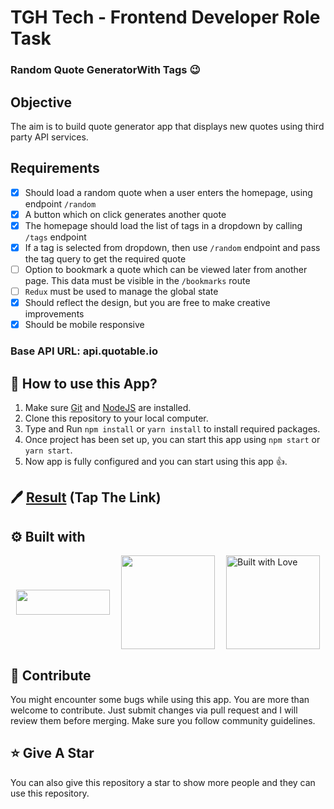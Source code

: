 # TGH Tech - Frontend Developer Role Task

### Random Quote GeneratorWith Tags 😉

## Objective
The aim is to build quote generator app that displays new quotes using third party API services.

## Requirements
- [x] Should load a random quote when a user enters the homepage, using endpoint `/random`
- [x]   A button which on click generates another quote
- [x]  The homepage should load the list of tags in a dropdown by calling `/tags` endpoint
- [x] If a tag is selected from dropdown, then use `/random` endpoint and pass the tag query to get the required quote
- [ ] Option to bookmark a quote which can be viewed later from another page. This data must be visible in the `/bookmarks` route
- [ ] `Redux` must be used to manage the global state
- [x] Should reflect the design, but you are free to make creative improvements
- [x] Should be mobile responsive

### Base API URL: api.quotable.io

## :pushpin: How to use this App?
1. Make sure [Git](https://git-scm.com "Git") and [NodeJS](https://nodejs.org "NodeJS") are installed.
2. Clone this repository to your local computer.
3. Type and Run `npm install` or `yarn install` to install required packages.
9. Once project has been set up, you can start this app using `npm start` or `yarn start`.
10. Now app is fully configured and you can start using this app :+1:.


## :pen: [Result](https://quote-random-adhikari-dikshants-projects.vercel.app/) (Tap The Link)


## :gear: Built with
<div style="display: flex; flex-direction: row; align-items: center; justify-content: space-around;">
    <a href="https://www.javascript.com/" target="_blank"><img src="https://img.shields.io/badge/JavaScript-323330?style=for-the-badge&logo=javascript&logoColor=F7DF1E" width="150" height="40" /></a>
    <a href="https://reactjs.org/" target="_blank"><img src="https://img.shields.io/badge/React-20232A?style=for-the-badge&logo=react&logoColor=61DAFB" width="150" /></a>
    <a href="https://github.com/adhikari-dikshant" target="_blank"><img src="http://ForTheBadge.com/images/badges/built-with-love.svg" alt="Built with Love" width="150" /></a>
</div>

## :raised_hands: Contribute
You might encounter some bugs while using this app. You are more than welcome to contribute. Just submit changes via pull request and I will review them before merging. Make sure you follow community guidelines.

## :star: Give A Star
You can also give this repository a star to show more people and they can use this repository.
